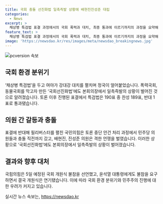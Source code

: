 ```yaml
---
title: 국회 충돌 선진화법 일촉즉발 상황에 배현진진성준 대립
categories:
  - News
excerpt: >
  채상병 특검법 표결 과정에서의 국회 폭력과 대치, 최종 통과에 이르기까지의 과정을 요약해보겠습니다. 국민의힘과 민주당 의원들 간의 필리버스터와 토론 중단으로 폭력적 대치가 발생하며, 특검법은 190표 중 189표 찬성으로 통과됐다. 국힘의힘은 국회 개원식 불참을 선언하며 연기 결정을 이끌어냈다. 동물국회를 막기 위한 국회선진화법에도 불참 요구가 이어졌다. 5일간 예정됐던 개원식은 결국 연기되었다.
feature_text: >
  채상병 특검법 표결 과정에서의 국회 폭력과 대치, 최종 통과에 이르기까지의 과정을 요약해보겠습니다. 국민의힘과 민주당 의원들 간의 필리버스터와 토론 중단으로 폭력적 대치가 발생하며, 특검법은 190표 중 189표 찬성으로 통과됐다. 국힘의힘은 국회 개원식 불참을 선언하며 연기 결정을 이끌어냈다. 동물국회를 막기 위한 국회선진화법에도 불참 요구가 이어졌다. 5일간 예정됐던 개원식은 결국 연기되었다.
image: 'https://newsdao.kr/res/images/meta/newsdao_breakingnews.jpg'
---
```


<p><img src="https://newsdao.kr/res/images/meta/newsdao_breakingnews.jpg" alt="pcversion 속보" /></p>

<h2 data-ke-size="size26">국회 환경 분위기</h2>

<p data-ke-size="size16">‘채상병 특검법’을 두고 여야가 강대강 대치를 펼치며 정국이 얼어붙었습니다. 폭력국회, 동물국회를 막고자 만든 ‘국회선진화법’에도 본회의장에서 일촉즉발의 상황이 벌어진 것으로 알려졌습니다. 토론 이후 진행된 표결에서 특검법은 190표 중 찬성 189표, 반대 1표로 통과됐습니다.</p>

<h2 data-ke-size="size26">의원 간 갈등과 충돌</h2>

<p data-ke-size="size16">표결에 반대해 필리버스터를 펼친 국민의힘은 토론 중단 안건 처리 과정에서 민주당 의원들과 충돌 직전까지 갔고, 배현진, 진성준 의원은 격한 언쟁을 벌였습니다. 이러한 상황으로 ‘국회선진화법’에도 본회의장에서 일촉즉발의 상황이 벌어졌습니다.</p>

<h2 data-ke-size="size26">결과와 향후 대처</h2>

<p data-ke-size="size16">국힘의힘은 5일 예정된 국회 개원식 불참을 선언했고, 윤석열 대통령에게도 불참을 요구하면서 결국 개원식은 연기됐습니다. 이에 따라 국회 환경 분위기와 민주주의 진행에 대한 우려가 커지고 있습니다.</p>
실시간 뉴스 속보는, <a href="https://newsdao.kr" rel="dofollow">https://newsdao.kr</a>



